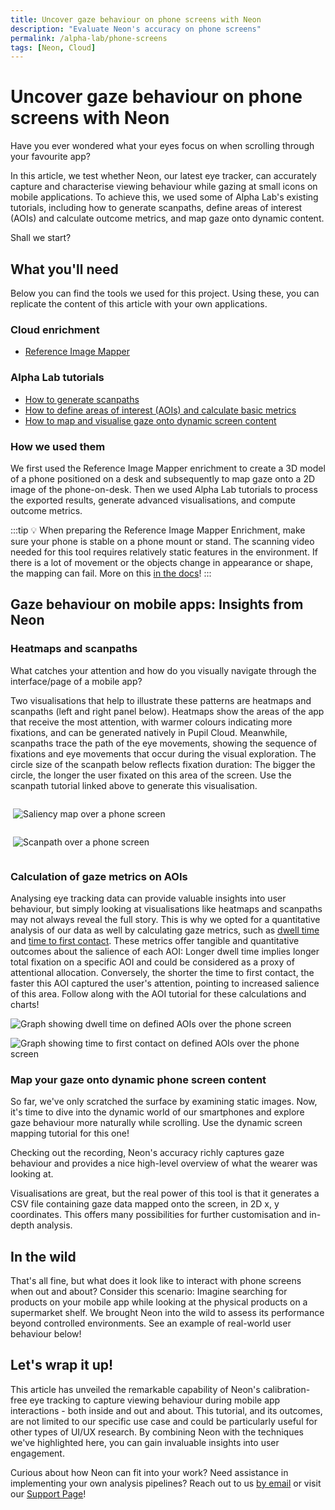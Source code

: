 ```yaml
---
title: Uncover gaze behaviour on phone screens with Neon
description: "Evaluate Neon's accuracy on phone screens"
permalink: /alpha-lab/phone-screens
tags: [Neon, Cloud]
---
```


<script setup>
import TagLinks from '@components/TagLinks.vue'
</script>

# Uncover gaze behaviour on phone screens with Neon

<TagLinks :tags="$frontmatter.tags" />

<Youtube src="gp5O1uskDME"/>

Have you ever wondered what your eyes focus on when scrolling through your favourite app?

In this article, we test whether Neon, our latest eye tracker, can accurately capture and characterise viewing behaviour
while gazing at small icons on mobile applications. To achieve this, we used some of Alpha Lab's existing tutorials, including
how to generate scanpaths, define areas of interest (AOIs) and calculate outcome metrics, and map gaze onto dynamic content.

Shall we start?

## What you'll need

Below you can find the tools we used for this project. Using these, you can replicate the content of this article with
your own applications.

### Cloud enrichment

- [Reference Image Mapper](https://docs.pupil-labs.com/pupil-cloud/enrichments/reference-image-mapper/)

### Alpha Lab tutorials

- [How to generate scanpaths](/scanpath-rim/)
- [How to define areas of interest (AOIs) and calculate basic metrics](/gaze-metrics-in-aois/)
- [How to map and visualise gaze onto dynamic screen content](/map-your-gaze-to-a-2d-screen/)

### How we used them

We first used the Reference Image Mapper enrichment to create a 3D model of a phone positioned on a desk and subsequently to map gaze onto a 2D image of the phone-on-desk. Then we used Alpha Lab tutorials to process the exported results, generate advanced visualisations, and compute outcome metrics.

:::tip
:bulb:
When preparing the Reference Image Mapper Enrichment, make sure your phone is stable on a phone mount or stand. The
scanning video needed for this tool requires relatively static features in the environment. If there is a lot of movement
or the objects change in appearance or shape, the mapping can fail. More on this [in the docs](https://docs.pupil-labs.com/neon/pupil-cloud/enrichments/reference-image-mapper/#setup)!
:::

## Gaze behaviour on mobile apps: Insights from Neon

### Heatmaps and scanpaths

What catches your attention and how do you visually navigate through the interface/page of a mobile app?

Two visualisations that help to illustrate these patterns are heatmaps and scanpaths (left and right panel below). Heatmaps show the areas of the app that receive the most attention, with warmer colours indicating more fixations, and can be generated natively in Pupil Cloud. Meanwhile, scanpaths trace the path of the eye movements, showing the sequence of fixations and eye movements that occur during the visual exploration. The circle size of the scanpath below reflects fixation duration: The bigger the circle, the longer the user fixated on this area of the screen. Use the scanpath tutorial linked above to generate this visualisation.

<div class="mcontainer">
  <div class="col-mcontainer">

![Saliency map over a phone screen](./1.phone-heatmap.jpeg)

  </div>
  <div class="col-mcontainer">

![Scanpath over a phone screen](./2.phone-nadia_scanpath.jpeg)

  </div>
</div>

### Calculation of gaze metrics on AOIs

Analysing eye tracking data can provide valuable insights into user behaviour, but simply looking at visualisations like
heatmaps and scanpaths may not always reveal the full story. This is why we opted for a quantitative analysis of our data
as well by calculating gaze metrics, such as [dwell time](/gaze-metrics-in-aois/#dwell-time) and
[time to first contact](/gaze-metrics-in-aois/#time-to-first-contact). These metrics offer tangible and
quantitative outcomes about the salience of each AOI: Longer dwell time implies longer total fixation on a specific AOI
and could be considered as a proxy of attentional allocation. Conversely, the shorter the time to first contact, the faster
this AOI captured the user's attention, pointing to increased salience of this area. Follow along with the AOI tutorial
for these calculations and charts!

![Graph showing dwell time on defined AOIs over the phone screen](./3.phone-dwell-time.png)

![Graph showing time to first contact on defined AOIs over the phone screen](./4.phone-first-contact.png)

### Map your gaze onto dynamic phone screen content

So far, we've only scratched the surface by examining static images. Now, it's time to dive into the dynamic world of
our smartphones and explore gaze behaviour more naturally while scrolling. Use the dynamic screen mapping tutorial for this one!

Checking out the recording, Neon's accuracy richly captures gaze behaviour and provides a nice high-level overview of
what the wearer was looking at.

Visualisations are great, but the real power of this tool is that it generates a CSV file containing gaze data mapped
onto the screen, in 2D x, y coordinates. This offers many possibilities for further customisation and in-depth analysis.

<Youtube src="RKrf3YQjzao"/>

## In the wild

That's all fine, but what does it look like to interact with phone screens when out and about? Consider this scenario:
Imagine searching for products on your mobile app while looking at the physical products on a supermarket shelf. We
brought Neon into the wild to assess its performance beyond controlled environments. See an example of real-world user
behaviour below!

<Youtube src="enkOC7_wf0U"/>

## Let's wrap it up!

This article has unveiled the remarkable capability of Neon's calibration-free eye tracking to capture
viewing behaviour during mobile app interactions - both inside and out and about. This tutorial, and its outcomes,
are not limited to our specific use case and could be particularly useful for other types of UI/UX research. By combining
Neon with the techniques we've highlighted here, you can gain invaluable insights into user engagement.

Curious about how Neon can fit into your work? Need assistance in implementing your own analysis pipelines? Reach out to
us [by email](mailto:info@pupil-labs.com) or visit our [Support Page](https://pupil-labs.com/products/support/)!

<style scoped>
.mcontainer{
  display: flex;
  flex-wrap: wrap;
}
.col-mcontainer{
  flex: 50%;
  padding: 0 4px;
}
@media screen and (min-width: 1025px) and (max-width: 1200px) {
  .col-mcontainer{
    flex: 100%;
  }
}
@media screen and (max-width: 800px) {
    .col-mcontainer{
    flex: 50%;
  }
}
@media screen and (max-width: 400px) {
  .col-mcontainer{
    flex: 100%;
  }
}
</style>
